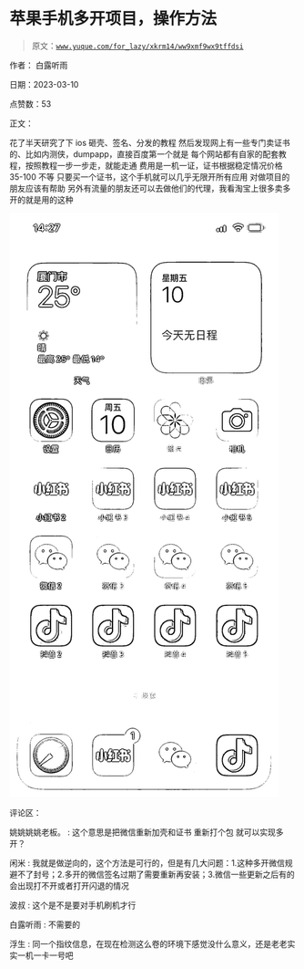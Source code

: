 # 苹果手机多开项目，操作方法

> 原文：[`www.yuque.com/for_lazy/xkrm14/ww9xmf9wx9tffdsi`](https://www.yuque.com/for_lazy/xkrm14/ww9xmf9wx9tffdsi)



作者： 白露听雨 

日期：2023-03-10 

点赞数：53 

正文： 

花了半天研究了下 ios 砸壳、签名、分发的教程 然后发现网上有一些专门卖证书的、比如内测侠，dumpapp，直接百度第一个就是 每个网站都有自家的配套教程，按照教程一步一步走，就能走通 费用是一机一证，证书根据稳定情况价格 35-100 不等 只要买一个证书，这个手机就可以几乎无限开所有应用 对做项目的朋友应该有帮助 另外有流量的朋友还可以去做他们的代理，我看淘宝上很多卖多开的就是用的这种 

![](img/2ed9e62d0333f0f0391df6058861fad1.png)  

评论区： 

姚姚姚姚老板。 : 这个意思是把微信重新加壳和证书 重新打个包 就可以实现多开？ 

闲米 : 我就是做逆向的，这个方法是可行的，但是有几大问题：1.这种多开微信规避不了封号；2.多开的微信签名过期了需要重新再安装；3.微信一些更新之后有的会出现打不开或者打开闪退的情况 

波叔 : 这个是不是要对手机刷机才行 

白露听雨 : 不需要的 

浮生 : 同一个指纹信息，在现在检测这么卷的环境下感觉没什么意义，还是老老实实一机一卡一号吧 

